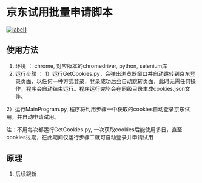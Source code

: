 # 京东试用批量申请脚本
[![label1](https://img.shields.io/badge/爬虫-京东试用-green.svg)](http://try.jd.com/)
## 使用方法
1. 环境 ： chrome, 对应版本的chromedriver, python, selenium库
2. 运行步骤 ： 
1）运行GetCookies.py，会弹出浏览器窗口并自动跳转到京东登录页面，以任何一种方式登录，登录成功后会自动跳转页面，此时无需任何操作，程序会自动结束运行。程序运行完毕会在同级目录生成cookies.json文件。
		
2）运行MainProgram.py, 程序将利用步骤一中获取的cookies自动登录京东试用，并自动申请试用。

注：不用每次都运行GetCookies.py, 一次获取cookies后能使用多日，直至cookies过期，在此期间仅运行步骤二就可自动登录并申请试用

## 原理
1. 后续跟新
